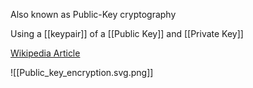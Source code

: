 Also known as Public-Key cryptography

Using a [[keypair]] of a [[Public Key]] and [[Private Key]]

[Wikipedia Article](https://en.wikipedia.org/wiki/Public-key_cryptography)

![[Public_key_encryption.svg.png]]

